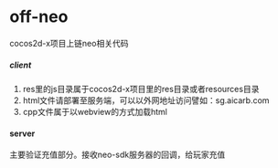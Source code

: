 # off-neo

cocos2d-x项目上链neo相关代码

##### client 
1. res里的js目录属于cocos2d-x项目里的res目录或者resources目录
2. html文件请部署至服务端，可以以外网地址访问譬如：sg.aicarb.com
3. cpp文件属于以webview的方式加载html


#### server
主要验证充值部分。接收neo-sdk服务器的回调，给玩家充值